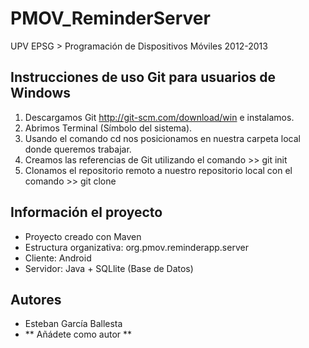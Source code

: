 PMOV_ReminderServer
===================

UPV EPSG > Programación de Dispositivos Móviles 2012-2013

Instrucciones de uso Git para usuarios de Windows
-------------------------------------------------
  1. Descargamos Git http://git-scm.com/download/win e instalamos.
  2. Abrimos Terminal (Símbolo del sistema).
  3. Usando el comando cd nos posicionamos en nuestra carpeta local donde queremos trabajar.
  4. Creamos las referencias de Git utilizando el comando >> git init
  5. Clonamos el repositorio remoto a nuestro repositorio local con el comando >> git clone
  

Información el proyecto
-----------------------
  + Proyecto creado con Maven
  + Estructura organizativa: org.pmov.reminderapp.server
  + Cliente: Android
  + Servidor: Java + SQLlite (Base de Datos)

Autores
-------
  + Esteban García Ballesta
  + ** Añádete como autor **
